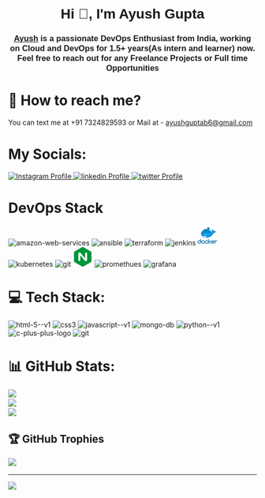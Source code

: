 
                    
                     
<h1 align="center"><font face="Arial">Hi 👋, I'm Ayush Gupta</font></h1>
<h3 align="center"><font face="Arial"><a href="https://www.linkedin.com/in/ayushhh321/" target="_blank" rel="noreferrer">Ayush</a> is a passionate DevOps Enthusiast from India, working on Cloud and DevOps for 1.5+ years(As intern and learner) now. Feel free to reach out for any Freelance Projects or Full time Opportunities </font></h3>



# 💫 How to reach me?                                                  
You can text me at +91 7324829593 or 
Mail at - ayushguptab6@gmail.com 

# My Socials:
<p align="left">
<a href="https://www.instagram.com/ayushgupta.73/">
    <img width="48" height="48" src="https://img.icons8.com/color/48/instagram-new--v1.png" alt="Instagram Profile"/>
</a>
<a href="https://www.linkedin.com/in/ayush-gupta-33169b228/">
    <img width="48" height="48" src="https://img.icons8.com/fluency/48/linkedin.png" alt="linkedin Profile"/>
</a>
<a href="https://twitter.com/@hypo_sucks">
    <img width="48" height="48" src="https://img.icons8.com/ios-filled/50/twitterx--v1.png" alt="twitter Profile"/>
</a></p>

# DevOps Stack 

<p align="left">
<img width="48" height="48" src="https://img.icons8.com/color/48/amazon-web-services.png" alt="amazon-web-services"/>
  <img src="https://www.vectorlogo.zone/logos/ansible/ansible-icon.svg" alt="ansible" title="ansible" width="40" height="40"/> <img src="https://www.vectorlogo.zone/logos/terraformio/terraformio-icon.svg" alt="terraform" title="terraform" width="40" height="40"/> <img src="https://www.vectorlogo.zone/logos/jenkins/jenkins-icon.svg" alt="jenkins" title="jenkins" width="40" height="40"/>  <img src="https://raw.githubusercontent.com/github/explore/80688e429a7d4ef2fca1e82350fe8e3517d3494d/topics/docker/docker.png" alt="docker" title="docker" width="40" height="40"/>   <img src="https://www.vectorlogo.zone/logos/kubernetes/kubernetes-icon.svg" alt="kubernetes" title="kubernetes" width="40" height="40"/> <img width="48" height="48" src="https://img.icons8.com/color/48/git.png" alt="git"/>   <img src="https://raw.githubusercontent.com/github/explore/85cceaeeaf993ca35664dc37ea24f9237fbbfc14/topics/nginx/nginx.png" alt="nginx" title="nginx" width="40" height="40"/>    <img src="https://www.vectorlogo.zone/logos/prometheusio/prometheusio-icon.svg" alt="promethues" title="promethues" width="40" height="40"/>  <img src="https://www.vectorlogo.zone/logos/grafana/grafana-icon.svg" alt="grafana" title="grafana" width="40" height="40"/> </p>

# 💻 Tech Stack:
<p align="left">
<img width="48" height="48" src="https://img.icons8.com/color/48/html-5--v1.png" alt="html-5--v1"/>
<img width="48" height="48" src="https://img.icons8.com/color/48/css3.png" alt="css3"/>
<img width="48" height="48" src="https://img.icons8.com/color/48/javascript--v1.png" alt="javascript--v1"/>
<img width="48" height="48" src="https://img.icons8.com/color/48/mongo-db.png" alt="mongo-db"/>
<img width="48" height="48" src="https://img.icons8.com/color/48/python--v1.png" alt="python--v1"/>
<img width="50" height="50" src="https://img.icons8.com/ios-filled/50/c-plus-plus-logo.png" alt="c-plus-plus-logo"/>
<img width="48" height="48" src="https://img.icons8.com/color/48/git.png" alt="git"/></p>


# 📊 GitHub Stats:
![](https://github-readme-stats.vercel.app/api?username=ayushhh321&theme=highcontrast&hide_border=false&include_all_commits=true&count_private=false)<br/>
![](https://github-readme-streak-stats.herokuapp.com/?user=ayushhh321&theme=highcontrast&hide_border=false)<br/>
![](https://github-readme-stats.vercel.app/api/top-langs/?username=ayushhh321&theme=highcontrast&hide_border=false&include_all_commits=true&count_private=false&layout=compact)

## 🏆 GitHub Trophies
![](https://github-profile-trophy.vercel.app/?username=ayushhh321&theme=dracula&no-frame=false&no-bg=true&margin-w=4)




<!--![](https://quotes-github-readme.vercel.app/api?type=horizontal&theme=radical)

### 🔝 Top Contributed Repo
![](https://github-contributor-stats.vercel.app/api?username=ayushhh321&limit=5&theme=gruvbox&combine_all_yearly_contributions=true)-->


<!-- <img src="p.railway.app/" wi.  dth="512px"/> -->

---
[![](https://visitcount.itsvg.in/api?id=ayushhh321&icon=2&color=6)](https://visitcount.itsvg.in)

<!-- Proudly created by AYUSH GUPTA -->



